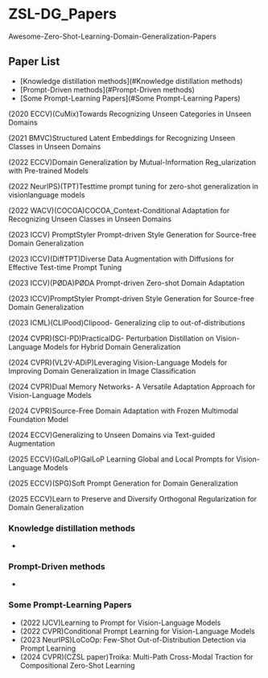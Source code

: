 # ZSL-DG_Papers
Awesome-Zero-Shot-Learning-Domain-Generalization-Papers

## Paper List
- [Knowledge distillation methods](#Knowledge distillation methods)
- [Prompt-Driven methods](#Prompt-Driven methods)
- [Some Prompt-Learning Papers](#Some Prompt-Learning Papers)  

(2020 ECCV)(CuMix)Towards Recognizing Unseen Categories in Unseen Domains

(2021 BMVC)Structured Latent Embeddings for Recognizing Unseen Classes in Unseen Domains

(2022 ECCV)Domain Generalization by Mutual-Information Reg_ularization with Pre-trained Models

(2022 NeurIPS)(TPT)Testtime prompt tuning for zero-shot generalization in visionlanguage models

(2022 WACV)(COCOA)COCOA_Context-Conditional Adaptation for Recognizing Unseen Classes in Unseen Domains

(2023 ICCV) PromptStyler Prompt-driven Style Generation for Source-free Domain Generalization

(2023 ICCV)(DiffTPT)Diverse Data Augmentation with Diffusions for Effective Test-time Prompt Tuning

(2023 ICCV)(PØDA)PØDA Prompt-driven Zero-shot Domain Adaptation

(2023 ICCV)PromptStyler Prompt-driven Style Generation for Source-free Domain Generalization

(2023 ICML)(CLIPood)Clipood- Generalizing clip to out-of-distributions

(2024 CVPR)(SCI-PD)PracticalDG- Perturbation Distillation on Vision-Language Models for Hybrid Domain Generalization

(2024 CVPR)(VL2V-ADiP)Leveraging Vision-Language Models for Improving Domain Generalization in Image Classification

(2024 CVPR)Dual Memory Networks- A Versatile Adaptation Approach for Vision-Language Models

(2024 CVPR)Source-Free Domain Adaptation with Frozen Multimodal Foundation Model

(2024 ECCV)Generalizing to Unseen Domains via Text-guided Augmentation

(2025 ECCV)(GalLoP)GalLoP Learning Global and Local Prompts for Vision-Language Models

(2025 ECCV)(SPG)Soft Prompt Generation for Domain Generalization

(2025 ECCV)Learn to Preserve and Diversify Orthogonal Regularization for Domain Generalization

### Knowledge distillation methods
-

### Prompt-Driven methods
-

### Some Prompt-Learning Papers
- (2022 IJCV)Learning to Prompt for Vision-Language Models
- (2022 CVPR)Conditional Prompt Learning for Vision-Language Models
- (2023 NeurIPS)LoCoOp: Few-Shot Out-of-Distribution Detection via Prompt Learning
- (2024 CVPR)(CZSL paper)Troika: Multi-Path Cross-Modal Traction for Compositional Zero-Shot Learning
